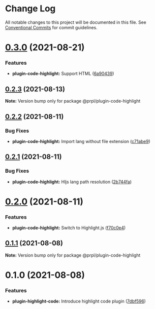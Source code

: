 # Change Log

All notable changes to this project will be documented in this file.
See [Conventional Commits](https://conventionalcommits.org) for commit guidelines.

# [0.3.0](https://github.com/tyhopp/prpl/compare/@prpl/plugin-code-highlight@0.2.3...@prpl/plugin-code-highlight@0.3.0) (2021-08-21)


### Features

* **plugin-code-highlight:** Support HTML ([6a90439](https://github.com/tyhopp/prpl/commit/6a90439935782eee655c43e319ed881dc9b32c4c))





## [0.2.3](https://github.com/tyhopp/prpl/compare/@prpl/plugin-code-highlight@0.2.2...@prpl/plugin-code-highlight@0.2.3) (2021-08-13)

**Note:** Version bump only for package @prpl/plugin-code-highlight





## [0.2.2](https://github.com/tyhopp/prpl/compare/@prpl/plugin-code-highlight@0.2.1...@prpl/plugin-code-highlight@0.2.2) (2021-08-11)


### Bug Fixes

* **plugin-code-highlight:** Import lang without file extension ([c71abe9](https://github.com/tyhopp/prpl/commit/c71abe9158b6f7bba2ee5170770aab7e8e9b442a))





## [0.2.1](https://github.com/tyhopp/prpl/compare/@prpl/plugin-code-highlight@0.2.0...@prpl/plugin-code-highlight@0.2.1) (2021-08-11)


### Bug Fixes

* **plugin-code-highlight:** Hljs lang path resolution ([2b744fa](https://github.com/tyhopp/prpl/commit/2b744fa9e542d52cbb5aadb14efdad0d207bfffe))





# [0.2.0](https://github.com/tyhopp/prpl/compare/@prpl/plugin-code-highlight@0.1.1...@prpl/plugin-code-highlight@0.2.0) (2021-08-11)


### Features

* **plugin-code-highlight:** Switch to Highlight.js ([f70c0e4](https://github.com/tyhopp/prpl/commit/f70c0e4eb4b2a9c111775c4c33d9879a3e146b96))





## [0.1.1](https://github.com/tyhopp/prpl/compare/@prpl/plugin-code-highlight@0.1.0...@prpl/plugin-code-highlight@0.1.1) (2021-08-08)

**Note:** Version bump only for package @prpl/plugin-code-highlight





# 0.1.0 (2021-08-08)


### Features

* **plugin-highlight-code:** Introduce highlight code plugin ([7dbf596](https://github.com/tyhopp/prpl/commit/7dbf596b13c9c9a3b2f438493df2befc9f8d7c88))
